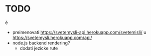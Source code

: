 # TODO

ě

- preimenovati https://svetemysli-api.herokuapp.com/svetemisli/ u https://svetemysli.herokuapp.com/api/
- node.js backend rendering?
  - dodati jezicke rute
